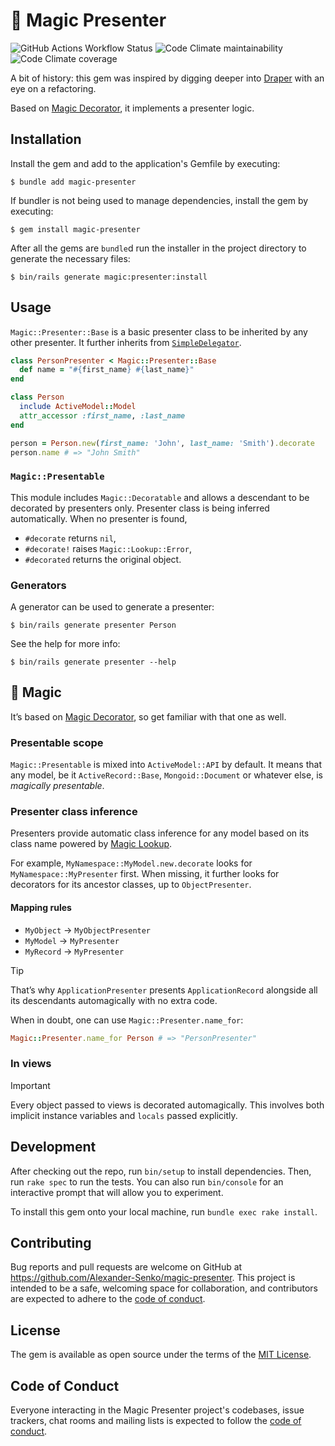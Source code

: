 # 🧙 Magic Presenter

![GitHub Actions Workflow Status](
	https://img.shields.io/github/actions/workflow/status/Alexander-Senko/magic-presenter/ci.yml
)
![Code Climate maintainability](
	https://img.shields.io/codeclimate/maintainability-percentage/Alexander-Senko/magic-presenter
)
![Code Climate coverage](
	https://img.shields.io/codeclimate/coverage/Alexander-Senko/magic-presenter
)

A bit of history: this gem was inspired by digging deeper into [Draper](https://github.com/drapergem/draper) with an eye on a refactoring.

Based on [Magic Decorator](https://github.com/Alexander-Senko/magic-decorator), it implements a presenter logic.

## Installation

Install the gem and add to the application's Gemfile by executing:

	$ bundle add magic-presenter

If bundler is not being used to manage dependencies, install the gem by executing:

	$ gem install magic-presenter

After all the gems are `bundle`d run the installer in the project directory to generate the necessary files:

	$ bin/rails generate magic:presenter:install

## Usage

`Magic::Presenter::Base` is a basic presenter class to be inherited by any other presenter.
It further inherits from [`SimpleDelegator`](
	https://docs.ruby-lang.org/en/master/SimpleDelegator.html
).

```ruby
class PersonPresenter < Magic::Presenter::Base
  def name = "#{first_name} #{last_name}"
end

class Person
  include ActiveModel::Model
  attr_accessor :first_name, :last_name
end

person = Person.new(first_name: 'John', last_name: 'Smith').decorate
person.name # => "John Smith"
```

### `Magic::Presentable`

This module includes `Magic::Decoratable` and allows a descendant to be decorated by presenters only.
Presenter class is being inferred automatically.
When no presenter is found,
- `#decorate`  returns `nil`,
- `#decorate!` raises `Magic::Lookup::Error`,
- `#decorated` returns the original object.

### Generators

A generator can be used to generate a presenter:

	$ bin/rails generate presenter Person

See the help for more info:

	$ bin/rails generate presenter --help

## 🧙 Magic

It’s based on [Magic Decorator](
	https://github.com/Alexander-Senko/magic-decorator#magic
), so get familiar with that one as well.

### Presentable scope

`Magic::Presentable` is mixed into `ActiveModel::API` by default.
It means that any model, be it `ActiveRecord::Base`, `Mongoid::Document` or whatever else, is _magically presentable_.

### Presenter class inference

Presenters provide automatic class inference for any model based on its class name powered by [Magic Lookup](
	https://github.com/Alexander-Senko/magic-lookup
).

For example, `MyNamespace::MyModel.new.decorate` looks for `MyNamespace::MyPresenter` first.
When missing, it further looks for decorators for its ancestor classes, up to `ObjectPresenter`.

#### Mapping rules

- `MyObject` → `MyObjectPresenter`
- `MyModel`  → `MyPresenter`
- `MyRecord` → `MyPresenter`

> [!TIP]
> That’s why `ApplicationPresenter` presents `ApplicationRecord`  alongside all its descendants automagically with no extra code.

When in doubt, one can use `Magic::Presenter.name_for`:

```ruby
Magic::Presenter.name_for Person # => "PersonPresenter"
```

### In views

> [!IMPORTANT]
> Every object passed to views is decorated automagically.
> This involves both implicit instance variables and `locals` passed explicitly.

## Development

After checking out the repo, run `bin/setup` to install dependencies. Then, run `rake spec` to run the tests. You can also run `bin/console` for an interactive prompt that will allow you to experiment.

To install this gem onto your local machine, run `bundle exec rake install`.

## Contributing

Bug reports and pull requests are welcome on GitHub at https://github.com/Alexander-Senko/magic-presenter. This project is intended to be a safe, welcoming space for collaboration, and contributors are expected to adhere to the [code of conduct](https://github.com/Alexander-Senko/magic-presenter/blob/main/CODE_OF_CONDUCT.md).

## License

The gem is available as open source under the terms of the [MIT License](https://opensource.org/licenses/MIT).

## Code of Conduct

Everyone interacting in the Magic Presenter project's codebases, issue trackers, chat rooms and mailing lists is expected to follow the [code of conduct](https://github.com/Alexander-Senko/magic-presenter/blob/main/CODE_OF_CONDUCT.md).
